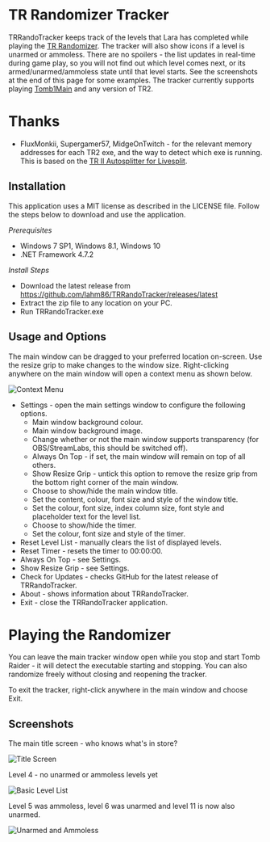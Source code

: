 # TR Randomizer Tracker
TRRandoTracker keeps track of the levels that Lara has completed while playing the [TR Randomizer](https://github.com/DanzaG/TR2-Rando). The tracker will also show icons if a level is unarmed or ammoless. There are no spoilers - the list updates in real-time during game play, so you will not find out which level comes next, or its armed/unarmed/ammoless state until that level starts. See the screenshots at the end of this page for some examples. The tracker currently supports playing [Tomb1Main](https://github.com/rr-/Tomb1Main) and any version of TR2.

# Thanks
* FluxMonkii, Supergamer57, MidgeOnTwitch - for the relevant memory addresses for each TR2 exe, and the way to detect which exe is running. This is based on the [TR II Autosplitter for Livesplit](https://raw.githubusercontent.com/FluxMonkii/Autosplitters/master/TombRaiderII.asl). 

## Installation

This application uses a MIT license as described in the LICENSE file. Follow the steps below to download and use the application.

_Prerequisites_
* Windows 7 SP1, Windows 8.1, Windows 10
* .NET Framework 4.7.2

_Install Steps_
* Download the latest release from https://github.com/lahm86/TRRandoTracker/releases/latest
* Extract the zip file to any location on your PC.
* Run TRRandoTracker.exe

## Usage and Options

The main window can be dragged to your preferred location on-screen. Use the resize grip to make changes to the window size. Right-clicking anywhere on the main window will open a context menu as shown below.

![Context Menu](https://github.com/lahm86/TRRandoTracker/blob/main/Resources/ContextMenu094.png)

* Settings - open the main settings window to configure the following options.
  * Main window background colour.
  * Main window background image.
  * Change whether or not the main window supports transparency (for OBS/StreamLabs, this should be switched off).
  * Always On Top - if set, the main window will remain on top of all others.
  * Show Resize Grip - untick this option to remove the resize grip from the bottom right corner of the main window.
  * Choose to show/hide the main window title.
  * Set the content, colour, font size and style of the window title.
  * Set the colour, font size, index column size, font style and placeholder text for the level list.
  * Choose to show/hide the timer.
  * Set the colour, font size and style of the timer.
* Reset Level List - manually clears the list of displayed levels.
* Reset Timer - resets the timer to 00:00:00.
* Always On Top - see Settings.
* Show Resize Grip - see Settings.
* Check for Updates - checks GitHub for the latest release of TRRandoTracker.
* About - shows information about TRRandoTracker.
* Exit - close the TRRandoTracker application.

# Playing the Randomizer
You can leave the main tracker window open while you stop and start Tomb Raider - it will detect the executable starting and stopping. You can also randomize freely without closing and reopening the tracker.

To exit the tracker, right-click anywhere in the main window and choose Exit.

## Screenshots
The main title screen - who knows what's in store?

![Title Screen](https://github.com/lahm86/TRRandoTracker/blob/main/Resources/TitleScreen094.png)


Level 4 - no unarmed or ammoless levels yet

![Basic Level List](https://github.com/lahm86/TRRandoTracker/blob/main/Resources/LevelList094.png)


Level 5 was ammoless, level 6 was unarmed and level 11 is now also unarmed.

![Unarmed and Ammoless](https://github.com/lahm86/TRRandoTracker/blob/main/Resources/UnarmedAmmoless094.png)
